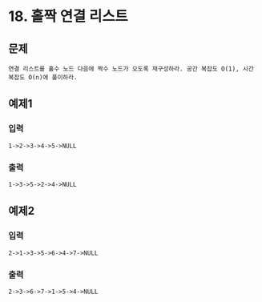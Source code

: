 # 18. 홀짝 연결 리스트
## 문제
```
연결 리스트를 홀수 노드 다음에 짝수 노드가 오도록 재구성하라. 공간 복잡도 O(1), 시간 복잡도 O(n)에 풀이하라.
```

## 예제1
### 입력
```
1->2->3->4->5->NULL
```

### 출력
```
1->3->5->2->4->NULL
```

## 예제2
### 입력
```
2->1->3->5->6->4->7->NULL
```

### 출력
```
2->3->6->7->1->5->4->NULL
```


